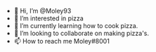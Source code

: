 - 👋 Hi, I’m @Moley93
- 👀 I’m interested in pizza
- 🌱 I’m currently learning how to cook pizza.
- 💞️ I’m looking to collaborate on making pizza's.
- 📫 How to reach me Moley#8001

<!---
Moley93/Moley93 is a ✨ special ✨ repository because its `README.md` (this file) appears on your GitHub profile.
You can click the Preview link to take a look at your changes.
--->
